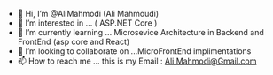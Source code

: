 - 👋 Hi, I’m @AliMahmodi (Ali Mahmoudi)
- 👀 I’m interested in ... ( ASP.NET Core )
- 🌱 I’m currently learning ... Microsevice Architecture in Backend and FrontEnd (asp core and React)
- 💞️ I’m looking to collaborate on ...MicroFrontEnd implimentations
- 📫 How to reach me ... this is my Email : Ali.Mahmodi@Gmail.com

<!---
AliMahmodi/AliMahmodi is a ✨ special ✨ repository because its `README.md` (this file) appears on your GitHub profile.
You can click the Preview link to take a look at your changes.
--->
